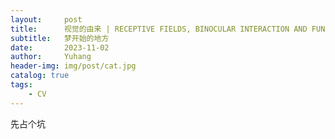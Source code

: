 ```yaml
---
layout:     post
title:      视觉的由来 | RECEPTIVE FIELDS, BINOCULAR INTERACTION AND FUNCTIONAL ARCHITECTURE IN THE CAT’S VISUAL CORTEX
subtitle:   梦开始的地方
date:       2023-11-02
author:     Yuhang
header-img: img/post/cat.jpg
catalog: true
tags:
    - CV
---
```


先占个坑
